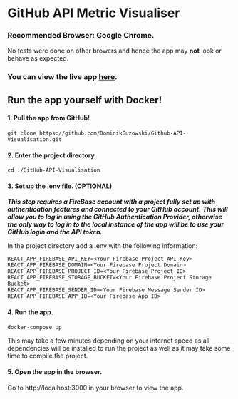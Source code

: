 # GitHub API Metric Visualiser

### Recommended Browser: Google Chrome. 
No tests were done on other browers and hence the app may **not** look or behave as expected.

### You can view the live app [here](https://github-api-metric-visualiser-dg.netlify.app/).

## Run the app yourself with Docker!

#### 1. Pull the app from GitHub!
```
git clone https://github.com/DominikGuzowski/Github-API-Visualisation.git
```

#### 2. Enter the project directory.
```
cd ./GitHub-API-Visualisation
```

#### 3. Set up the .env file. (OPTIONAL)
***This step requires a FireBase account with a project fully set up with authentication features and connected to your GitHub account.***
***This will allow you to log in using the GitHub Authentication Provider, otherwise the only way to log in to the local instance of the app will be to use your GitHub login and the API token.***

In the project directory add a .env with the following information:
```
REACT_APP_FIREBASE_API_KEY=<Your Firebase Project API Key>
REACT_APP_FIREBASE_DOMAIN=<Your Firebase Project Domain>
REACT_APP_FIREBASE_PROJECT_ID=<Your Firebase Project ID>
REACT_APP_FIREBASE_STORAGE_BUCKET=<Your Firebase Project Storage Bucket>
REACT_APP_FIREBASE_SENDER_ID=<Your Firebase Message Sender ID>
REACT_APP_FIREBASE_APP_ID=<Your Firebase App ID>
```
#### 4. Run the app.
```
docker-compose up
```
This may take a few minutes depending on your internet speed as all dependencies will be installed to run the project as well as it may take some time to compile the project.

#### 5. Open the app in the browser.
Go to http://localhost:3000 in your browser to view the app.